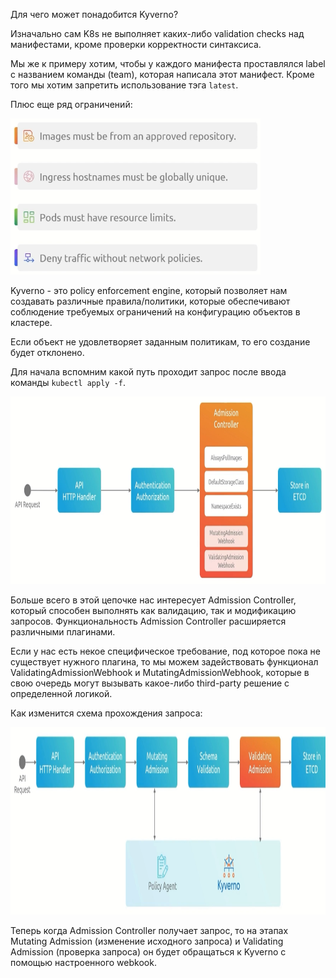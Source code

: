 Для чего может понадобится Kyverno?

Изначально сам K8s не выполняет каких-либо validation checks над манифестами, кроме проверки корректности синтаксиса.

Мы же к примеру хотим, чтобы у каждого манифеста проставлялся label с названием команды (team), которая написала этот манифест. Кроме того мы хотим запретить использование тэга `latest`.

Плюс еще ряд ограничений:

<img src="image.png" width="400" height="250"><br>

Kyverno - это policy enforcement engine, который позволяет нам создавать различные правила/политики, которые обеспечивают соблюдение требуемых ограничений на конфигурацию объектов в кластере.

Если объект не удовлетворяет заданным политикам, то его создание будет отклонено.

Для начала вспомним какой путь проходит запрос после ввода команды `kubectl apply -f`.

<img src="image-1.png" width="1000" height="300"><br>

Больше всего в этой цепочке нас интересует Admission Controller, который способен выполнять как валидацию, так и модификацию запросов. Функциональность Admission Controller расширяется различными плагинами.

Если у нас есть некое специфическое требование, под которое пока не существует нужного плагина, то мы можем задействовать функционал ValidatingAdmissionWebhook и MutatingAdmissionWebhook, которые в свою очередь могут вызывать какое-либо third-party решение с определенной логикой.

Как изменится схема прохождения запроса:

<img src="image-2.png" width="1000" height="300"><br>

Теперь когда Admission Controller получает запрос, то на этапах Mutating Admission (изменение исходного запроса) и Validating Admission (проверка запроса) он будет обращаться к Kyverno с помощью настроенного webkook.